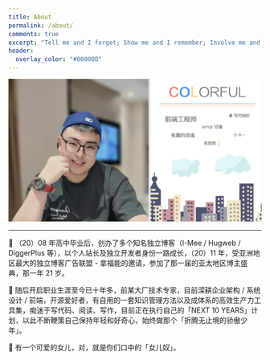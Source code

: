 ```yaml
---
title: About
permalink: /about/
comments: true
excerpt: "Tell me and I forget; Show me and I remember; Involve me and I understand."
header:
  overlay_color: "#000000"
---
```


![Archer](../assets/images/me.jpeg)

---

🤠 （20）08 年高中毕业后，创办了多个知名独立博客（I-Mee / Hugweb / DiggerPlus 等），以个人站长及独立开发者身份一路成长，（20）11 年，受亚洲地区最大的独立博客广告联盟 - 拿福能的邀请，参加了那一届的亚太地区博主盛典，那一年 21 岁。

🥊 随后开启职业生涯至今已十年多，前某大厂技术专家，目前深耕企业架构 / 系统设计 / 前端，开源爱好者，有自用的一套知识管理方法以及成体系的高效生产力工具集，痴迷于写代码、阅读、写作，目前正在执行自己的「NEXT 10 YEARS」计划，以此不断鞭策自己保持年轻和好奇心，始终做那个「折腾无止境的骄傲少年」。

👶 有一个可爱的女儿，对，就是你们口中的「女儿奴」。
